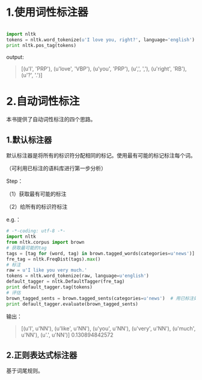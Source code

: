 # 1.使用词性标注器
```python

import nltk
tokens = nltk.word_tokenize(u'I love you, right?', language='english')
print nltk.pos_tag(tokens)

```
output:
> [(u'I', 'PRP'), (u'love', 'VBP'), (u'you', 'PRP'), (u',', ','), (u'right', 'RB'), (u'?', '.')]

# 2.自动词性标注
本书提供了自动词性标注的四个思路。
## 1.默认标注器
默认标注器是将所有的标识符分配相同的标记。使用最有可能的标记标注每个词。

（可利用已标注的语料库进行第一步分析）

Step：

（1）获取最有可能的标注

（2）给所有的标识符标注

e.g.：

```python
# -*-coding: utf-8 -*-
import nltk
from nltk.corpus import brown
# 获取最可能的tag
tags = [tag for (word, tag) in brown.tagged_words(categories=u'news')]
fre_tag = nltk.FreqDist(tags).max()
# 标注
raw = u'I like you very much.'
tokens = nltk.word_tokenize(raw, language=u'english')
default_tagger = nltk.DefaultTagger(fre_tag)
print default_tagger.tag(tokens)
# 评估
brown_tagged_sents = brown.tagged_sents(categories=u'news')  # 用已标注好的语料库做测试
print default_tagger.evaluate(brown_tagged_sents)


```
输出：
> [(u'I', u'NN'), (u'like', u'NN'), (u'you', u'NN'), (u'very', u'NN'), (u'much', u'NN'), (u'.', u'NN')]
0.130894842572

## 2.正则表达式标注器
基于词尾规则。